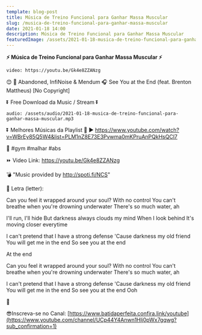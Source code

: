 ```yaml
---
template: blog-post
title: Música de Treino Funcional para Ganhar Massa Muscular
slug: /musica-de-treino-funcional-para-ganhar-massa-muscular
date: 2021-01-18 14:00
description: Música de Treino Funcional para Ganhar Massa Muscular
featuredImage: /assets/2021-01-18-musica-de-treino-funcional-para-ganhar-massa-muscular.jpg
---
```

**⚡ Música de Treino Funcional para Ganhar Massa Muscular ⚡**

<!-- #1: Embed through web URL -->
`video: https://youtu.be/Gk4e8ZZANzg`

😊 🎤 Abandoned, InfiNoise & Mendum 🎧 See You at the End (feat. Brenton Mattheus) [No Copyright]

⏬ Free Download da Music / Stream ⏬

`audio: /assets/audio/2021-01-18-musica-de-treino-funcional-para-ganhar-massa-muscular.mp3`

⏬ Melhores Músicas da Playlist 💙 
▶ https://www.youtube.com/watch?v=WBrEy85Q5W4&list=PLM1nZ8E73E3Pvwma0mKPruAnPQkHsQCl7
 
🎼 #gym #malhar #abs

⏩ Video Link: https://youtu.be/Gk4e8ZZANzg

💣 "Music provided by http://spoti.fi/NCS" 

🎼 Letra (letter):

Can you feel it wrapped around your soul?
With no control
You can't breathe when you're drowning underwater
There's so much water, ah

I'll run, I'll hide
But darkness always clouds my mind
When I look behind
It's moving closer everytime

I can't pretend that I have a strong defense
'Cause darkness my old friend
You will get me in the end
So see you at the end

At the end

Can you feel it wrapped around your soul?
With no control
You can't breathe when you're drowning underwater
There's so much water, ah

I can't pretend that I have a strong defense
'Cause darkness my old friend
You will get me in the end
So see you at the end
Ooh

🎼

😎Inscreva-se no Canal: [https://www.batidaperfeita.confira.link/youtube](https://www.youtube.com/channel/UCp44Y4Anwn1Hlj0pWx7gqwg?sub_confirmation=1)
